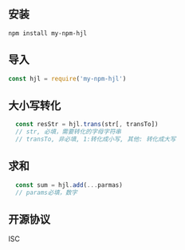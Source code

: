 ## 安装

```
npm install my-npm-hjl
```

## 导入

```js
const hjl = require('my-npm-hjl')
```

## 大小写转化

```js
  const resStr = hjl.trans(str[, transTo])
  // str, 必填，需要转化的字母字符串
  // transTo, 非必填, 1:转化成小写, 其他: 转化成大写
```

## 求和

```js
  const sum = hjl.add(...parmas)
  // params必填，数字
```

## 开源协议

ISC